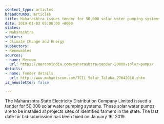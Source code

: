 ```yaml
---
content_type: articles
breadcrumbs: articles
title: Maharashtra issues tender for 50,000 solar water pumping systems
date: 2019-01-03 05:00:00 +0000
states:
- Maharashtra
sectors:
- Climate Change and Energy
subsectors:
- Renewables
sources:
- name: Mercom
  url: https://mercomindia.com/maharashtra-tender-50000-solar-pumps/
details:
- name: Tender details
  url: http://www.mahadiscom.com/TCIL_Solar_Taluka_27042018.shtm
is_newsletter: false

---
```

The Maharashtra State Electricity Distribution Company Limited issued a tender for 50,000 solar water pumping systems. These solar water pumps are to be installed at projects sites of identified farmers in the state. The last date for bid submission has been fixed on January 16, 2019.
